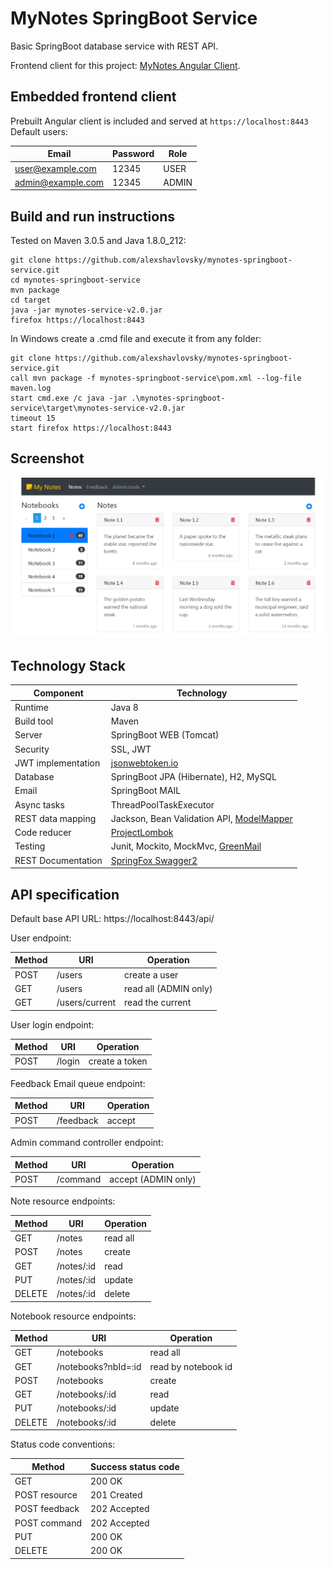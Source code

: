 # MyNotes SpringBoot Service

Basic SpringBoot database service with REST API.

Frontend client for this project: [MyNotes Angular Client](https://github.com/alexshavlovsky/mynotes-ng-client.git).

## Embedded frontend client

Prebuilt Angular client is included and served at `https://localhost:8443`
<br>
Default users:

Email             |Password |Role
---               |---      |---
user@example.com  |12345    |USER
admin@example.com |12345    |ADMIN

## Build and run instructions

Tested on Maven 3.0.5 and Java 1.8.0_212:
```
git clone https://github.com/alexshavlovsky/mynotes-springboot-service.git
cd mynotes-springboot-service
mvn package
cd target
java -jar mynotes-service-v2.0.jar
firefox https://localhost:8443
```

In Windows create a .cmd file and execute it from any folder:
```
git clone https://github.com/alexshavlovsky/mynotes-springboot-service.git
call mvn package -f mynotes-springboot-service\pom.xml --log-file maven.log
start cmd.exe /c java -jar .\mynotes-springboot-service\target\mynotes-service-v2.0.jar
timeout 15
start firefox https://localhost:8443
```

## Screenshot

<p align="center">
  <img src="screenshots/desktop.png?raw=true"/>
</p>

## Technology Stack

Component          | Technology
---                | ---
Runtime            | Java 8
Build tool         | Maven
Server             | SpringBoot WEB (Tomcat)
Security           | SSL, JWT
JWT implementation | [jsonwebtoken.io](https://github.com/jwtk/jjwt)
Database           | SpringBoot JPA (Hibernate), H2, MySQL         
Email              | SpringBoot MAIL
Async tasks        | ThreadPoolTaskExecutor
REST data mapping  | Jackson, Bean Validation API, [ModelMapper](https://github.com/modelmapper/modelmapper)
Code reducer       | [ProjectLombok](https://github.com/rzwitserloot/lombok)
Testing            | Junit, Mockito, MockMvc, [GreenMail](https://github.com/greenmail-mail-test/greenmail)
REST Documentation | [SpringFox Swagger2](https://github.com/springfox/springfox/releases)

## API specification

Default base API URL: https://localhost:8443/api/

User endpoint:
                       
Method  |URI            |Operation
---     |---            |---
POST    |/users         |create a user
GET     |/users         |read all (ADMIN only)
GET     |/users/current |read the current

User login endpoint:
                       
Method  |URI           |Operation
---     |---           |---
POST    |/login        |create a token

Feedback Email queue endpoint:
                       
Method  |URI           |Operation
---     |---           |---
POST    |/feedback     |accept

Admin command controller endpoint:
                       
Method  |URI           |Operation
---     |---           |---
POST    |/command      |accept (ADMIN only)

Note resource endpoints:

Method  |URI           |Operation
---     |---           |---
GET     |/notes        |read all
POST    |/notes        |create
GET     |/notes/:id    |read
PUT     |/notes/:id    |update
DELETE  |/notes/:id    |delete

Notebook resource endpoints:

Method  |URI                  |Operation
---     |---                  |---
GET     |/notebooks           |read all
GET     |/notebooks?nbId=:id  |read by notebook id
POST    |/notebooks           |create
GET     |/notebooks/:id       |read
PUT     |/notebooks/:id       |update
DELETE  |/notebooks/:id       |delete

Status code conventions:

Method         |Success status code
---            |---
GET            |200 OK
POST resource  |201 Created
POST feedback  |202 Accepted
POST command   |202 Accepted
PUT            |200 OK
DELETE         |200 OK
